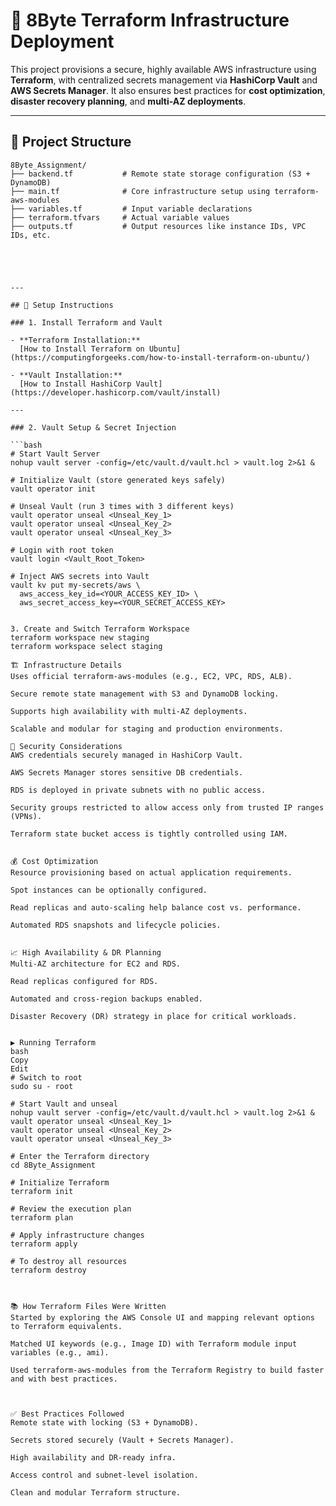 # 🚀 8Byte Terraform Infrastructure Deployment

This project provisions a secure, highly available AWS infrastructure using **Terraform**, with centralized secrets management via **HashiCorp Vault** and **AWS Secrets Manager**. It also ensures best practices for **cost optimization**, **disaster recovery planning**, and **multi-AZ deployments**.

---

## 📁 Project Structure

```plaintext
8Byte_Assignment/
├── backend.tf           # Remote state storage configuration (S3 + DynamoDB)
├── main.tf              # Core infrastructure setup using terraform-aws-modules
├── variables.tf         # Input variable declarations
├── terraform.tfvars     # Actual variable values
├── outputs.tf           # Output resources like instance IDs, VPC IDs, etc.





---

## 🔧 Setup Instructions

### 1. Install Terraform and Vault

- **Terraform Installation:**  
  [How to Install Terraform on Ubuntu](https://computingforgeeks.com/how-to-install-terraform-on-ubuntu/)

- **Vault Installation:**  
  [How to Install HashiCorp Vault](https://developer.hashicorp.com/vault/install)

---

### 2. Vault Setup & Secret Injection

```bash
# Start Vault Server
nohup vault server -config=/etc/vault.d/vault.hcl > vault.log 2>&1 &

# Initialize Vault (store generated keys safely)
vault operator init

# Unseal Vault (run 3 times with 3 different keys)
vault operator unseal <Unseal_Key_1>
vault operator unseal <Unseal_Key_2>
vault operator unseal <Unseal_Key_3>

# Login with root token
vault login <Vault_Root_Token>

# Inject AWS secrets into Vault
vault kv put my-secrets/aws \
  aws_access_key_id=<YOUR_ACCESS_KEY_ID> \
  aws_secret_access_key=<YOUR_SECRET_ACCESS_KEY>


3. Create and Switch Terraform Workspace
terraform workspace new staging
terraform workspace select staging

🏗️ Infrastructure Details
Uses official terraform-aws-modules (e.g., EC2, VPC, RDS, ALB).

Secure remote state management with S3 and DynamoDB locking.

Supports high availability with multi-AZ deployments.

Scalable and modular for staging and production environments.

🔐 Security Considerations
AWS credentials securely managed in HashiCorp Vault.

AWS Secrets Manager stores sensitive DB credentials.

RDS is deployed in private subnets with no public access.

Security groups restricted to allow access only from trusted IP ranges (VPNs).

Terraform state bucket access is tightly controlled using IAM.


💰 Cost Optimization
Resource provisioning based on actual application requirements.

Spot instances can be optionally configured.

Read replicas and auto-scaling help balance cost vs. performance.

Automated RDS snapshots and lifecycle policies.


📈 High Availability & DR Planning
Multi-AZ architecture for EC2 and RDS.

Read replicas configured for RDS.

Automated and cross-region backups enabled.

Disaster Recovery (DR) strategy in place for critical workloads.


▶️ Running Terraform
bash
Copy
Edit
# Switch to root
sudo su - root

# Start Vault and unseal
nohup vault server -config=/etc/vault.d/vault.hcl > vault.log 2>&1 &
vault operator unseal <Unseal_Key_1>
vault operator unseal <Unseal_Key_2>
vault operator unseal <Unseal_Key_3>

# Enter the Terraform directory
cd 8Byte_Assignment

# Initialize Terraform
terraform init

# Review the execution plan
terraform plan

# Apply infrastructure changes
terraform apply

# To destroy all resources
terraform destroy



📚 How Terraform Files Were Written
Started by exploring the AWS Console UI and mapping relevant options to Terraform equivalents.

Matched UI keywords (e.g., Image ID) with Terraform module input variables (e.g., ami).

Used terraform-aws-modules from the Terraform Registry to build faster and with best practices.



✅ Best Practices Followed
Remote state with locking (S3 + DynamoDB).

Secrets stored securely (Vault + Secrets Manager).

High availability and DR-ready infra.

Access control and subnet-level isolation.

Clean and modular Terraform structure.

